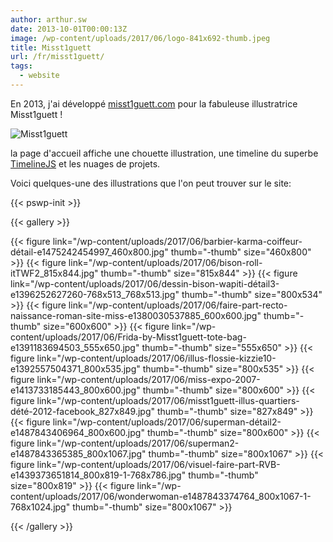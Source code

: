 ```yaml
---
author: arthur.sw
date: 2013-10-01T00:00:13Z
image: /wp-content/uploads/2017/06/logo-841x692-thumb.jpeg
title: Misst1guett
url: /fr/misst1guett/
tags:
  - website
---
```


En 2013, j'ai développé [misst1guett.com](http://www.misst1guett.com/) pour la fabuleuse illustratrice Misst1guett !

![Misst1guett](/wp-content/uploads/2017/06/logo-841x692.jpeg)

la page d'accueil affiche une chouette illustration, une timeline du superbe [TimelineJS](https://timeline.knightlab.com/) et les nuages de projets.

Voici quelques-une des illustrations que l'on peut trouver sur le site:


{{< pswp-init >}}

{{< gallery >}}


{{< figure link="/wp-content/uploads/2017/06/barbier-karma-coiffeur-détail-e1475242454997_460x800.jpg" thumb="-thumb" size="460x800" >}}
{{< figure link="/wp-content/uploads/2017/06/bison-roll-itTWF2_815x844.jpg" thumb="-thumb" size="815x844" >}}
{{< figure link="/wp-content/uploads/2017/06/dessin-bison-wapiti-détail3-e1396252627260-768x513_768x513.jpg" thumb="-thumb" size="800x534" >}}
{{< figure link="/wp-content/uploads/2017/06/faire-part-recto-naissance-roman-site-miss-e1380030537885_600x600.jpg" thumb="-thumb" size="600x600" >}}
{{< figure link="/wp-content/uploads/2017/06/Frida-by-Misst1guett-tote-bag-e1391183694503_555x650.jpg" thumb="-thumb" size="555x650" >}}
{{< figure link="/wp-content/uploads/2017/06/illus-flossie-kizzie10-e1392557504371_800x535.jpg" thumb="-thumb" size="800x535" >}}
{{< figure link="/wp-content/uploads/2017/06/miss-expo-2007-e1413733185443_800x600.jpg" thumb="-thumb" size="800x600" >}}
{{< figure link="/wp-content/uploads/2017/06/misst1guett-illus-quartiers-dété-2012-facebook_827x849.jpg" thumb="-thumb" size="827x849" >}}
{{< figure link="/wp-content/uploads/2017/06/superman-détail2-e1487843406964_800x600.jpg" thumb="-thumb" size="800x600" >}}
{{< figure link="/wp-content/uploads/2017/06/superman2-e1487843365385_800x1067.jpg" thumb="-thumb" size="800x1067" >}}
{{< figure link="/wp-content/uploads/2017/06/visuel-faire-part-RVB-e1439373651814_800x819-1-768x786.jpg" thumb="-thumb" size="800x819" >}}
{{< figure link="/wp-content/uploads/2017/06/wonderwoman-e1487843374764_800x1067-1-768x1024.jpg" thumb="-thumb" size="800x1067" >}}

{{< /gallery >}}

